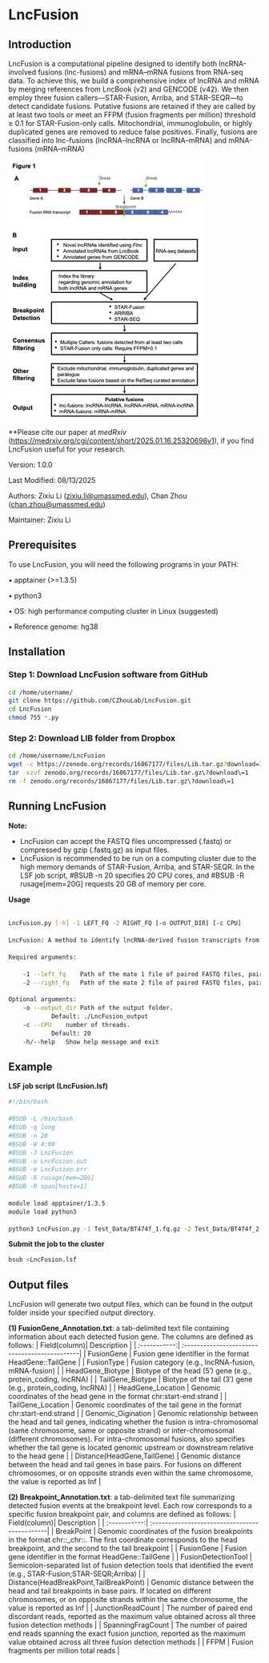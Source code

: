 # LncFusion

## Introduction

LncFusion is a computational pipeline designed to identify both lncRNA-involved fusions (lnc-fusions) and mRNA–mRNA fusions from RNA-seq data. To achieve this, we build a comprehensive index of lncRNA and mRNA by merging references from LncBook (v2) and GENCODE (v42). We then employ three fusion callers—STAR-Fusion, Arriba, and STAR-SEQR—to detect candidate fusions. Putative fusions are retained if they are called by at least two tools or meet an FFPM (fusion fragments per million) threshold ≥ 0.1 for STAR-Fusion-only calls. Mitochondrial, immunoglobulin, or highly duplicated genes are removed to reduce false positives. Finally, fusions are classified into lnc-fusions (lncRNA–lncRNA or lncRNA–mRNA) and mRNA-fusions (mRNA–mRNA)

![workflow](Fig1.png)

**Please cite our paper at *medRxiv* (https://medrxiv.org/cgi/content/short/2025.01.16.25320696v1), if you find LncFusion useful for your research. 

Version: 1.0.0

Last Modified: 08/13/2025

Authors: Zixiu Li (zixiu.li@umassmed.edu), Chan Zhou (chan.zhou@umassmed.edu)

Maintainer: Zixiu Li

## Prerequisites

To use LncFusion, you will need the following programs in your PATH:

•       apptainer (>=1.3.5)

•       python3 

•       OS: high performance computing cluster in Linux (suggested)

•       Reference genome: hg38


## Installation

### Step 1: Download LncFusion software from GitHub
```bash
cd /home/username/
git clone https://github.com/CZhouLab/LncFusion.git
cd LncFusion
chmod 755 *.py
```

### Step 2: Download LIB folder from Dropbox
```bash
cd /home/username/LncFusion
wget -c https://zenodo.org/records/16867177/files/Lib.tar.gz?download=1
tar -xzvf zenodo.org/records/16867177/files/Lib.tar.gz\?download\=1
rm -f zenodo.org/records/16867177/files/Lib.tar.gz\?download\=1
```

## Running LncFusion

**Note:**

-	LncFusion can accept the FASTQ files uncompressed (.fastq) or compressed by gzip (.fastq.gz) as input files.
-	LncFusion is recommended to be run on a computing cluster due to the high memory demands of STAR-Fusion, Arriba, and STAR-SEQR. In the LSF job script, #BSUB -n 20 specifies 20 CPU cores, and #BSUB -R rusage\[mem=20G\] requests 20 GB of memory per core.

**Usage** 
```bash

LncFusion.py [-h] -1 LEFT_FQ -2 RIGHT_FQ [-o OUTPUT_DIR] [-c CPU]

LncFusion: A method to identify lncRNA-derived fusion transcripts from RNA-seq data.

Required arguments:

	-1 --left_fq 	Path of the mate 1 file of paired FASTQ files, paired with the mate 2 file specified with "-2 " option.
	-2 --right_fq 	Path of the mate 2 file of paired FASTQ files, paired with the mate 1 file specified with "-1 " option. 

Optional arguments:
	-o --output_dir	Path of the output folder.
			Default: ./LncFusion_output
	-c --CPU	number of threads.
			Default: 20
	-h/--help 	Show help message and exit
```

## Example
**LSF job script (LncFusion.lsf)**
```bash
#!/bin/bash

#BSUB -L /bin/bash
#BSUB -q long
#BSUB -n 20
#BSUB -W 4:00
#BSUB -J LncFusion
#BSUB -o LncFusion.out
#BSUB -e LncFusion.err
#BSUB -R rusage[mem=20G]
#BSUB -R span[hosts=1]

module load apptainer/1.3.5
module load python3

python3 LncFusion.py -1 Test_Data/BT474f_1.fq.gz -2 Test_Data/BT474f_2.fq.gz -o BT474f
```
**Submit the job to the cluster**
```bash
bsub <LncFusion.lsf
```

## Output files
LncFusion will generate two output files, which can be found in the output folder inside your specified output directory.

**(1) FusionGene_Annotation.txt**: a tab-delimited text file containing information about each detected fusion gene. The columns are defined as follows:
| Field(column)| Description                                   |
| :-----------:| :---------------------------------------------|
| FusionGene	       | Fusion gene identifier in the format HeadGene::TailGene |
| FusionType	       | Fusion category (e.g., lncRNA-fusion, mRNA-fusion) |
| HeadGene_Biotype	       | Biotype of the head (5′) gene (e.g., protein_coding, lncRNA) |
| TailGene_Biotype    | Biotype of the tail (3′) gene (e.g., protein_coding, lncRNA) |
| HeadGene_Location     | Genomic coordinates of the head gene in the format chr:start-end:strand |
| TailGene_Location  | Genomic coordinates of the tail gene in the format chr:start-end:strand |
| Genomic_Oigination     | Genomic relationship between the head and tail genes, indicating whether the fusion is intra-chromosomal (same chromosome, same or opposite strand) or inter-chromosomal (different chromosomes). For intra-chromosomal fusions, also specifies whether the tail gene is located genomic upstream or downstream relative to the head gene |
| Distance(HeadGene,TailGene)    | Genomic distance between the head and tail genes in base pairs. For fusions on different chromosomes, or on opposite strands even within the same chromosome, the value is reported as Inf |


**(2) Breakpoint_Annotation.txt**: a tab-delimited text file summarizing detected fusion events at the breakpoint level. Each row corresponds to a specific fusion breakpoint pair, and columns are defined as follows:
| Field(column)| Description                                   |
| :-----------:| :---------------------------------------------|
| BreakPoint	       | Genomic coordinates of the fusion breakpoints in the format chr<chrom1>:<position1>:<strand1>_chr<chrom2>:<position2>:<strand2>. The first coordinate corresponds to the head breakpoint, and the second to the tail breakpoint |
| FusionGene	       | Fusion gene identifier in the format HeadGene::TailGene |
| FusionDetectionTool	       | Semicolon-separated list of fusion detection tools that identified the event (e.g., STAR-Fusion;STAR-SEQR;Arriba) |
| Distance(HeadBreakPoint,TailBreakPoint)    | Genomic distance between the head and tail breakpoints in base pairs. If located on different chromosomes, or on opposite strands within the same chromosome, the value is reported as Inf |
| JunctionReadCount     | The number of paired end discordant reads, reported as the maximum value obtained across all three fusion detection methods |
| SpanningFragCount  | The number of paired end reads spanning the exact fusion junction, reported as the maximum value obtained across all three fusion detection methods |
| FFPM    | Fusion fragments per million total reads |
